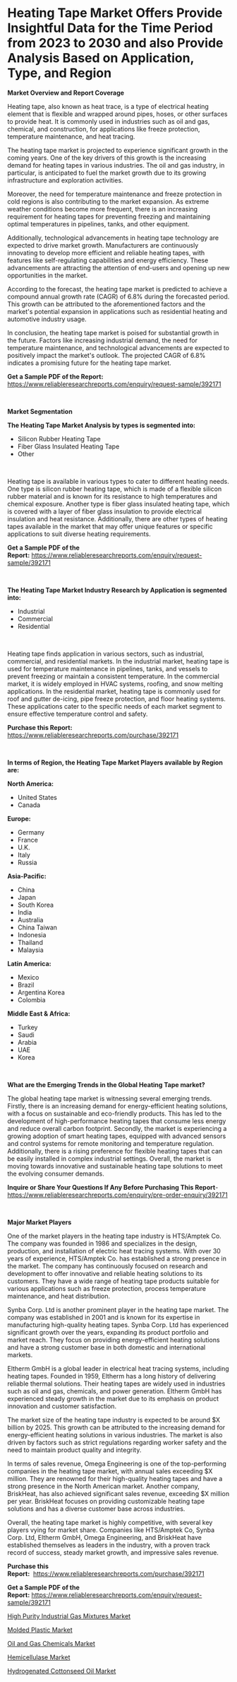 <p><h1>Heating Tape Market Offers Provide Insightful Data for the Time Period from 2023 to 2030 and also Provide Analysis Based on Application, Type, and Region</h1></p><p><strong>Market Overview and Report Coverage</strong></p>
<p><p>Heating tape, also known as heat trace, is a type of electrical heating element that is flexible and wrapped around pipes, hoses, or other surfaces to provide heat. It is commonly used in industries such as oil and gas, chemical, and construction, for applications like freeze protection, temperature maintenance, and heat tracing.</p><p>The heating tape market is projected to experience significant growth in the coming years. One of the key drivers of this growth is the increasing demand for heating tapes in various industries. The oil and gas industry, in particular, is anticipated to fuel the market growth due to its growing infrastructure and exploration activities.</p><p>Moreover, the need for temperature maintenance and freeze protection in cold regions is also contributing to the market expansion. As extreme weather conditions become more frequent, there is an increasing requirement for heating tapes for preventing freezing and maintaining optimal temperatures in pipelines, tanks, and other equipment.</p><p>Additionally, technological advancements in heating tape technology are expected to drive market growth. Manufacturers are continuously innovating to develop more efficient and reliable heating tapes, with features like self-regulating capabilities and energy efficiency. These advancements are attracting the attention of end-users and opening up new opportunities in the market.</p><p>According to the forecast, the heating tape market is predicted to achieve a compound annual growth rate (CAGR) of 6.8% during the forecasted period. This growth can be attributed to the aforementioned factors and the market's potential expansion in applications such as residential heating and automotive industry usage.</p><p>In conclusion, the heating tape market is poised for substantial growth in the future. Factors like increasing industrial demand, the need for temperature maintenance, and technological advancements are expected to positively impact the market's outlook. The projected CAGR of 6.8% indicates a promising future for the heating tape market.</p></p>
<p><strong>Get a Sample PDF of the Report:</strong> <a href="https://www.reliableresearchreports.com/enquiry/request-sample/392171">https://www.reliableresearchreports.com/enquiry/request-sample/392171</a></p>
<p>&nbsp;</p>
<p><strong>Market Segmentation</strong></p>
<p><strong>The Heating Tape Market Analysis by types is segmented into:</strong></p>
<p><ul><li>Silicon Rubber Heating Tape</li><li>Fiber Glass Insulated Heating Tape</li><li>Other</li></ul></p>
<p>&nbsp;</p>
<p><p>Heating tape is available in various types to cater to different heating needs. One type is silicon rubber heating tape, which is made of a flexible silicon rubber material and is known for its resistance to high temperatures and chemical exposure. Another type is fiber glass insulated heating tape, which is covered with a layer of fiber glass insulation to provide electrical insulation and heat resistance. Additionally, there are other types of heating tapes available in the market that may offer unique features or specific applications to suit diverse heating requirements.</p></p>
<p><strong>Get a Sample PDF of the Report:</strong>&nbsp;<a href="https://www.reliableresearchreports.com/enquiry/request-sample/392171">https://www.reliableresearchreports.com/enquiry/request-sample/392171</a></p>
<p>&nbsp;</p>
<p><strong>The Heating Tape Market Industry Research by Application is segmented into:</strong></p>
<p><ul><li>Industrial</li><li>Commercial</li><li>Residential</li></ul></p>
<p>&nbsp;</p>
<p><p>Heating tape finds application in various sectors, such as industrial, commercial, and residential markets. In the industrial market, heating tape is used for temperature maintenance in pipelines, tanks, and vessels to prevent freezing or maintain a consistent temperature. In the commercial market, it is widely employed in HVAC systems, roofing, and snow melting applications. In the residential market, heating tape is commonly used for roof and gutter de-icing, pipe freeze protection, and floor heating systems. These applications cater to the specific needs of each market segment to ensure effective temperature control and safety.</p></p>
<p><strong>Purchase this Report:</strong>&nbsp; <a href="https://www.reliableresearchreports.com/purchase/392171">https://www.reliableresearchreports.com/purchase/392171</a></p>
<p>&nbsp;</p>
<p><strong>In terms of Region, the Heating Tape Market Players available by Region are:</strong></p>
<p>
    <p> <strong> North America: </strong>
        <ul>
            <li>United States</li>
            <li>Canada</li>
        </ul>
        </p> 
    <p> <strong> Europe: </strong>
        <ul>
            <li>Germany</li>
            <li>France</li>
            <li>U.K.</li>
            <li>Italy</li>
            <li>Russia</li>
        </ul>
        </p> 
    <p> <strong> Asia-Pacific: </strong>
        <ul>
            <li>China</li>
            <li>Japan</li>
            <li>South Korea</li>
            <li>India</li>
            <li>Australia</li>
            <li>China Taiwan</li>
            <li>Indonesia</li>
            <li>Thailand</li>
            <li>Malaysia</li>
        </ul>
        </p> 
    <p> <strong> Latin America: </strong>
        <ul>
            <li>Mexico</li>
            <li>Brazil</li>
            <li>Argentina Korea</li>
            <li>Colombia</li>
        </ul>
        </p> 
    <p> <strong> Middle East & Africa: </strong>
        <ul>
            <li>Turkey</li>
            <li>Saudi</li>
            <li>Arabia</li>
            <li>UAE</li>
            <li>Korea</li>
        </ul>
    </p>
    </p>
<p>&nbsp;</p>
<p><strong>What are the Emerging Trends in the Global Heating Tape market?</strong></p>
<p><p>The global heating tape market is witnessing several emerging trends. Firstly, there is an increasing demand for energy-efficient heating solutions, with a focus on sustainable and eco-friendly products. This has led to the development of high-performance heating tapes that consume less energy and reduce overall carbon footprint. Secondly, the market is experiencing a growing adoption of smart heating tapes, equipped with advanced sensors and control systems for remote monitoring and temperature regulation. Additionally, there is a rising preference for flexible heating tapes that can be easily installed in complex industrial settings. Overall, the market is moving towards innovative and sustainable heating tape solutions to meet the evolving consumer demands.</p></p>
<p><strong>Inquire or Share Your Questions If Any Before Purchasing This Report</strong>- <a href="https://www.reliableresearchreports.com/enquiry/pre-order-enquiry/392171">https://www.reliableresearchreports.com/enquiry/pre-order-enquiry/392171</a></p>
<p>&nbsp;</p>
<p><strong>Major Market Players</strong></p>
<p><p>One of the market players in the heating tape industry is HTS/Amptek Co. The company was founded in 1986 and specializes in the design, production, and installation of electric heat tracing systems. With over 30 years of experience, HTS/Amptek Co. has established a strong presence in the market. The company has continuously focused on research and development to offer innovative and reliable heating solutions to its customers. They have a wide range of heating tape products suitable for various applications such as freeze protection, process temperature maintenance, and heat distribution.</p><p>Synba Corp. Ltd is another prominent player in the heating tape market. The company was established in 2001 and is known for its expertise in manufacturing high-quality heating tapes. Synba Corp. Ltd has experienced significant growth over the years, expanding its product portfolio and market reach. They focus on providing energy-efficient heating solutions and have a strong customer base in both domestic and international markets.</p><p>Eltherm GmbH is a global leader in electrical heat tracing systems, including heating tapes. Founded in 1959, Eltherm has a long history of delivering reliable thermal solutions. Their heating tapes are widely used in industries such as oil and gas, chemicals, and power generation. Eltherm GmbH has experienced steady growth in the market due to its emphasis on product innovation and customer satisfaction.</p><p>The market size of the heating tape industry is expected to be around $X billion by 2025. This growth can be attributed to the increasing demand for energy-efficient heating solutions in various industries. The market is also driven by factors such as strict regulations regarding worker safety and the need to maintain product quality and integrity.</p><p>In terms of sales revenue, Omega Engineering is one of the top-performing companies in the heating tape market, with annual sales exceeding $X million. They are renowned for their high-quality heating tapes and have a strong presence in the North American market. Another company, BriskHeat, has also achieved significant sales revenue, exceeding $X million per year. BriskHeat focuses on providing customizable heating tape solutions and has a diverse customer base across industries.</p><p>Overall, the heating tape market is highly competitive, with several key players vying for market share. Companies like HTS/Amptek Co, Synba Corp. Ltd, Eltherm GmbH, Omega Engineering, and BriskHeat have established themselves as leaders in the industry, with a proven track record of success, steady market growth, and impressive sales revenue.</p></p>
<p><strong>Purchase this Report:</strong>&nbsp;&nbsp;<a href="https://www.reliableresearchreports.com/purchase/392171">https://www.reliableresearchreports.com/purchase/392171</a></p>
<p></p>
<p><strong>Get a Sample PDF of the Report:</strong>&nbsp;<a href="https://www.reliableresearchreports.com/enquiry/request-sample/392171">https://www.reliableresearchreports.com/enquiry/request-sample/392171</a></p>
<p><p><a href="https://github.com/GroverBarry/Market-Research-Report-List-2/blob/main/high-purity-industrial-gas-mixtures-market.md">High Purity Industrial Gas Mixtures Market</a></p><p><a href="https://medium.com/@melissaarnold2022/molded-plastic-nbsp-market-focuses-on-market-share-size-and-projected-forecast-till-2030-266c78121e7c">Molded Plastic Market</a></p><p><a href="https://medium.com/@heatherhall44/oil-and-gas-chemicals-market-size-cagr-trends-2024-2030-7a4c8cde0384">Oil and Gas Chemicals Market</a></p><p><a href="https://medium.com/@marilynadams76/hemicellulase-market-size-and-market-trends-complete-industry-overview-2023-to-2030-8111d7273deb">Hemicellulase Market</a></p><p><a href="https://medium.com/@judyhunter52/hydrogenated-cottonseed-oil-market-trends-and-market-analysis-forecasted-for-period-2023-2030-dbb70ab314b8">Hydrogenated Cottonseed Oil Market</a></p></p>